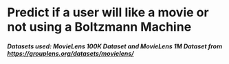 # Predict if a user will like a movie or not using a Boltzmann Machine

##### Datasets used: MovieLens 100K Dataset and MovieLens 1M Dataset from https://grouplens.org/datasets/movielens/
